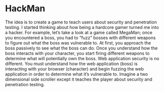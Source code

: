 HackMan
=======

The idea is to create a game to teach users about security and penetration testing. I started thinking about how being a hardcore gamer turned me into a hacker. For example, let’s take a look at a game called MegaMan; once you encountered a boss, you had to “fuzz” bosses with different weapons to figure out what the boss was vulnerable to. At first, you approach the boss passively to see what the boss can do. Once you understand how the boss interacts with your character, you start firing different weapons to determine what will potentially own the boss. Web application security is no different. You must understand how the web application (boss) is interacting with your browser (character) and begin fuzzing the web application in order to determine what it’s vulnerable to. Imagine a two dimensional side scroller except it teaches the player about security and penetration testing.
